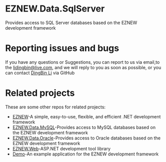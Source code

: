 # EZNEW.Data.SqlServer

Provides access to SQL Server databases based on the EZNEW development framework

# Reporting issues and bugs

If you have any questions or Suggestions, you can report to us via email,to the lidingbin@live.com, and we will reply to you as soon as possible, or you can contact [DingBin Li](https://github.com/lidingbin) via GitHub

# Related projects

These are some other repos for related projects:

  * [EZNEW](https://github.com/eznew-net/EZNEW)-A simple, easy-to-use, flexible, and efficient .NET development framework
  * [EZNEW.Data.MySQL](https://github.com/eznew-net/EZNEW.Data.MySQL)-Provides access to MySQL databases based on the EZNEW development framework
  * [EZNEW.Data.Oracle](https://github.com/eznew-net/EZNEW.Data.Oracle)-Provides access to Oracle databases based on the EZNEW development framework
  * [EZNEW.Web](https://github.com/eznew-net/EZNEW.Web)-ASP.NET development tool library
  * [Demo](https://github.com/eznew-net/Demo.Core3.0)-An example application for the EZNEW development framework

